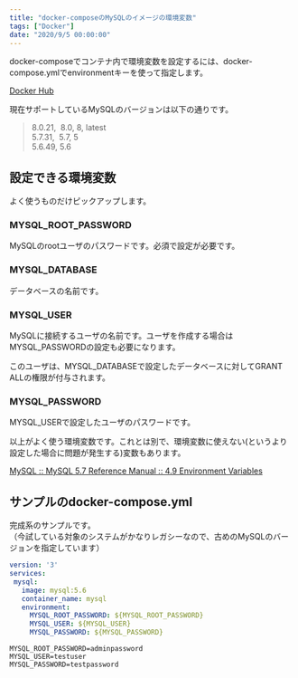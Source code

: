 ```yaml
---
title: "docker-composeのMySQLのイメージの環境変数"
tags: ["Docker"]
date: "2020/9/5 00:00:00"
---
```


docker-composeでコンテナ内で環境変数を設定するには、docker-compose.ymlでenvironmentキーを使って指定します。

<a href="https://hub.docker.com/_/mysql" target="_blank">Docker Hub</a>

現在サポートしているMySQLのバージョンは以下の通りです。

> 8.0.21,  8.0, 8, latest  
> 5.7.31,  5.7, 5  
> 5.6.49, 5.6

## 設定できる環境変数

よく使うものだけピックアップします。

### MYSQL_ROOT_PASSWORD

MySQLのrootユーザのパスワードです。必須で設定が必要です。

### MYSQL_DATABASE

データベースの名前です。

### MYSQL_USER

MySQLに接続するユーザの名前です。ユーザを作成する場合はMYSQL_PASSWORDの設定も必要になります。

このユーザは、MYSQL_DATABASEで設定したデータベースに対してGRANT ALLの権限が付与されます。

### MYSQL_PASSWORD

MYSQL_USERで設定したユーザのパスワードです。

以上がよく使う環境変数です。これとは別で、環境変数に使えない(というより設定した場合に問題が発生する)変数もあります。

<a href="https://dev.mysql.com/doc/refman/5.7/en/environment-variables.html" target="_blank">MySQL :: MySQL 5.7 Reference Manual :: 4.9 Environment Variables</a>

## サンプルのdocker-compose.yml

完成系のサンプルです。  
（今試している対象のシステムがかなりレガシーなので、古めのMySQLのバージョンを指定しています）

```yml:title=docker-compose.yml
version: '3'
services:
 mysql:
   image: mysql:5.6
   container_name: mysql
   environment:
     MYSQL_ROOT_PASSWORD: ${MYSQL_ROOT_PASSWORD}
     MYSQL_USER: ${MYSQL_USER}
     MYSQL_PASSWORD: ${MYSQL_PASSWORD}
```

```yml:title=.env
MYSQL_ROOT_PASSWORD=adminpassword
MYSQL_USER=testuser
MYSQL_PASSWORD=testpassword
```
